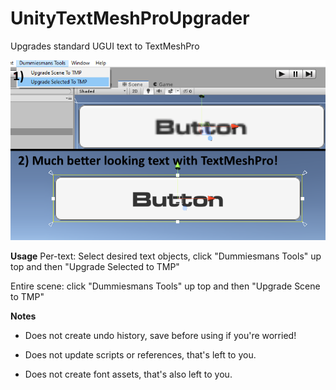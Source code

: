 # UnityTextMeshProUpgrader
Upgrades standard UGUI text to TextMeshPro

![Preview](preview.png?raw=true)

**Usage**
Per-text: Select desired text objects, click "Dummiesmans Tools" up top and then "Upgrade Selected to TMP"

Entire scene: click "Dummiesmans Tools" up top and then "Upgrade Scene to TMP"


**Notes**
- Does not create undo  history, save before using if you're worried!

- Does not update scripts or references, that's left to you.

- Does not create font assets, that's also left to you.
